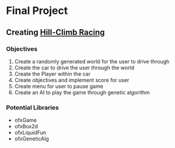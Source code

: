 # Final Project

## Creating [Hill-Climb Racing](https://play.google.com/store/apps/details?id=com.fingersoft.hillclimb&hl=en_US)

### Objectives
1. Create a randomly generated world for the user to drive through
2. Create the car to drive the user through the world 
3. Create the Player within the car
4. Create objectives and implement score for user
5. Create menu for user to pause game
6. Create an AI to play the game through genetic algorithm



### Potential Libraries
* ofxGame
* ofxBox2d
* ofxLiquidFun
* ofxGeneticAlg
